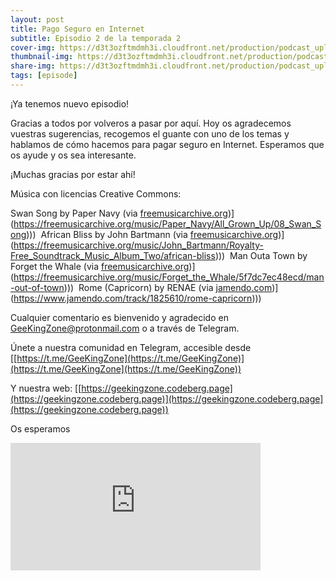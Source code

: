 ```yaml
---
layout: post
title: Pago Seguro en Internet
subtitle: Episodio 2 de la temporada 2
cover-img: https://d3t3ozftmdmh3i.cloudfront.net/production/podcast_uploaded_nologo400/14743809/14743809-1619370372653-eb16be7dd0aee.jpg
thumbnail-img: https://d3t3ozftmdmh3i.cloudfront.net/production/podcast_uploaded_nologo400/14743809/14743809-1619370372653-eb16be7dd0aee.jpg
share-img: https://d3t3ozftmdmh3i.cloudfront.net/production/podcast_uploaded_nologo400/14743809/14743809-1619370372653-eb16be7dd0aee.jpg
tags: [episode]
---
```


¡Ya tenemos nuevo episodio!

Gracias a todos por volveros a pasar por aquí. Hoy os agradecemos vuestras sugerencias, recogemos el guante con uno de los temas y hablamos de cómo hacemos para pagar seguro en Internet. Esperamos que os ayude y os sea interesante.

¡Muchas gracias por estar ahí!

Música con licencias Creative Commons:

 Swan Song by Paper Navy (via [freemusicarchive.org]([https://freemusicarchive.org/music/Paper_Navy/All_Grown_Up/08_Swan_Song))](https://freemusicarchive.org/music/Paper_Navy/All_Grown_Up/08_Swan_Song))) 
 African Bliss by John Bartmann (via [freemusicarchive.org]([https://freemusicarchive.org/music/John_Bartmann/Royalty-Free_Soundtrack_Music_Album_Two/african-bliss))](https://freemusicarchive.org/music/John_Bartmann/Royalty-Free_Soundtrack_Music_Album_Two/african-bliss))) 
 Man Outa Town by Forget the Whale (via [freemusicarchive.org]([https://freemusicarchive.org/music/Forget_the_Whale/5f7dc7ec48ecd/man-out-of-town))](https://freemusicarchive.org/music/Forget_the_Whale/5f7dc7ec48ecd/man-out-of-town))) 
 Rome (Capricorn) by RENAE (via [jamendo.com]([https://www.jamendo.com/track/1825610/rome-capricorn))](https://www.jamendo.com/track/1825610/rome-capricorn)))


Cualquier comentario es bienvenido y agradecido en [GeeKingZone@protonmail.com](mailto:GeeKingZone@protonmail.com) o a través de Telegram.

Únete a nuestra comunidad en Telegram, accesible desde [[https://t.me/GeeKingZone](https://t.me/GeeKingZone)](https://t.me/GeeKingZone](https://t.me/GeeKingZone))

Y nuestra web: [[https://geekingzone.codeberg.page](https://geekingzone.codeberg.page)](https://geekingzone.codeberg.page](https://geekingzone.codeberg.page))

Os esperamos
<iframe src='https://podcasters.spotify.com/pod/show/geekingzone/embed/episodes/Pago-Seguro-en-Internet-e18mfr0' height='204px' width='400px' frameborder='0' scrolling='no'></iframe>